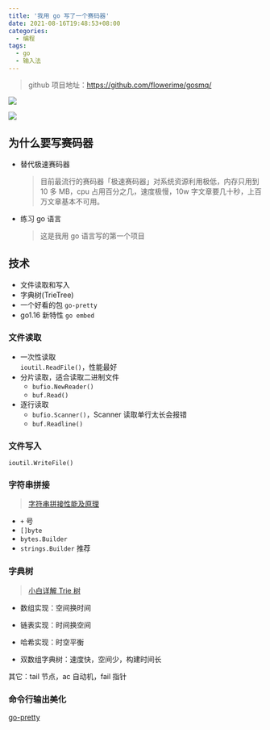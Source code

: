 ```yaml
---
title: '我用 go 写了一个赛码器'
date: 2021-08-16T19:48:53+08:00
categories:
  - 编程
tags:
  - go
  - 输入法
---
```


> github 项目地址：<https://github.com/flowerime/gosmq/>

![](https://i.loli.net/2021/11/26/Fo4VJKqvyPjRWND.png)

![](https://i.loli.net/2021/11/26/3kyp7ZtRhwKONoc.png)

## 为什么要写赛码器

- 替代极速赛码器
  > 目前最流行的赛码器「极速赛码器」对系统资源利用极低，内存只用到 10 多 MB，cpu 占用百分之几，速度极慢，10w 字文章要几十秒，上百万文章基本不可用。
- 练习 go 语言
  > 这是我用 go 语言写的第一个项目

## 技术

- 文件读取和写入
- 字典树(TrieTree)
- 一个好看的包 `go-pretty`
- go1.16 新特性 `go embed`

### 文件读取

- 一次性读取  
  `ioutil.ReadFile()`，性能最好
- 分片读取，适合读取二进制文件
  - `bufio.NewReader()`
  - `buf.Read()`
- 逐行读取
  - `bufio.Scanner()`，Scanner 读取单行太长会报错
  - `buf.Readline()`

### 文件写入

`ioutil.WriteFile()`

### 字符串拼接

> [字符串拼接性能及原理](https://geektutu.com/post/hpg-string-concat.html)

- `+` 号
- `[]byte`
- `bytes.Builder`
- `strings.Builder` 推荐

### 字典树

> [小白详解 Trie 树](https://segmentfault.com/a/1190000008877595)

- 数组实现：空间换时间

- 链表实现：时间换空间

- 哈希实现：时空平衡

- 双数组字典树：速度快，空间少，构建时间长

其它：tail 节点，ac 自动机，fail 指针

### 命令行输出美化

[go-pretty](https://github.com/jedib0t/go-pretty)
